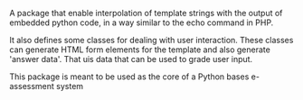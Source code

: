 
A package that enable interpolation of template strings with the output of embedded python code, 
in a way similar to the echo command in PHP.

It also defines some classes for dealing with user interaction. These classes can generate HTML
form elements for the template and also generate 'answer data'. That uis data that can be used 
to grade user input.

This package is meant to be used as the core of a Python bases e-assessment system
